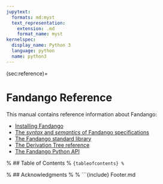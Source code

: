 ```yaml
---
jupytext:
  formats: md:myst
  text_representation:
    extension: .md
    format_name: myst
kernelspec:
  display_name: Python 3
  language: python
  name: python3
---
```


(sec:reference)=
# Fandango Reference

This manual contains reference information about Fandango:

* [Installing Fandango](sec:installing)
* [The _syntax_ and _semantics_ of Fandango specifications](sec:language)
* [The Fandango standard library](sec:stdlib)
* [The Derivation Tree reference](sec:derivation-tree)
* [The Fandango Python API](sec:python-api)

% ## Table of Contents
% ```{tableofcontents}
% ```


% ## Acknowledgments
% 
% ```{include} Footer.md
